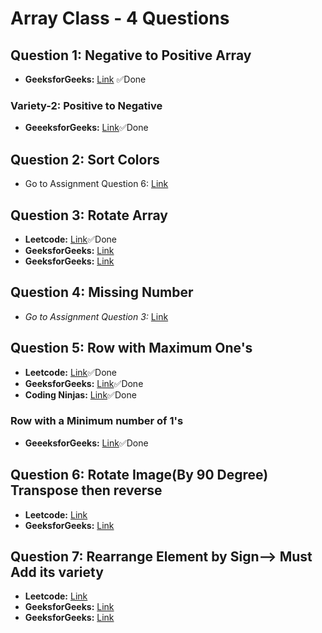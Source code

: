 # Array Class - 4 Questions

## Question 1: Negative to Positive Array
- **GeeksforGeeks:** [Link](https://practice.geeksforgeeks.org/problems/arranging-the-array1131/1) ✅Done

### Variety-2: Positive to Negative
- **GeeeksforGeeks:** [Link](https://practice.geeksforgeeks.org/problems/move-all-negative-elements-to-end1813/1)✅Done

## Question 2: Sort Colors
- Go to Assignment Question 6: [Link](https://github.com/kuldeepsaini23/DSA-C-plus-plus/tree/main/Week%203(Array)/Assignment) 

## Question 3: Rotate Array
- **Leetcode:** [Link](https://leetcode.com/problems/rotate-array/description/)✅Done
-  **GeeksforGeeks:** [Link](https://practice.geeksforgeeks.org/problems/rotate-array-by-n-elements-1587115621/1)
-  **GeeksforGeeks:** [Link](https://practice.geeksforgeeks.org/problems/reversal-algorithm5340/1)

## Question 4: Missing Number
-  *Go to Assignment Question 3:* [Link](https://github.com/kuldeepsaini23/DSA-C-plus-plus/tree/main/Week%203(Array)/Assignment) 


## Question 5: Row with Maximum One's
- **Leetcode:** [Link](https://leetcode.com/problems/row-with-maximum-ones/description/)✅Done
- **GeeksforGeeks:** [Link](https://practice.geeksforgeeks.org/problems/row-with-max-1s0023/1)✅Done
- **Coding Ninjas:** [Link](https://www.codingninjas.com/studio/problems/row-with-max-1s_893269)✅Done

### Row with a Minimum number of 1's
- **GeeeksforGeeks:** [Link](https://practice.geeksforgeeks.org/problems/row-with-minimum-number-of-1s5430/1)✅Done


## Question 6: Rotate Image(By 90 Degree) Transpose then reverse
- **Leetcode:** [Link](https://leetcode.com/problems/rotate-image/description/)
- **GeeksforGeeks:** [Link](https://practice.geeksforgeeks.org/problems/rotate-by-90-degree0356/1)

## Question 7: Rearrange Element by Sign--> Must Add its variety
- **Leetcode:** [Link](https://leetcode.com/problems/rearrange-array-elements-by-sign/description/)
- **GeeksforGeeks:** [Link](https://practice.geeksforgeeks.org/problems/positive-and-negative-elements4613/1)
- **GeeksforGeeks:** [Link](https://practice.geeksforgeeks.org/problems/array-of-alternate-ve-and-ve-nos1401/1)



